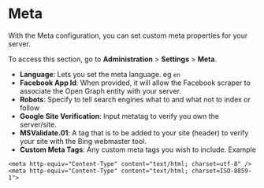# Meta

With the Meta configuration, you can set custom meta properties for your server.

To access this section, go to **Administration** > **Settings** > **Meta**.

* **Language**: Lets you set the meta language. eg `en`
* **Facebook App Id**: When provided, it will allow the Facebook scraper to associate the Open Graph entity with your server.
* **Robots**: Specify to tell search engines what to and what not to index or follow
* **Google Site Verification**: Input metatag to verify you own the server/site.
* **MSValidate.01**: A tag that is to be added to your site (header) to verify your site with the Bing webmaster tool.
* **Custom Meta Tags**: Any custom meta tags you wish to include. Example&#x20;

```
<meta http-equiv="Content-Type" content="text/html; charset=utf-8" />
<meta http-equiv="Content-Type" content="text/html; charset=ISO-8859-1">
```

